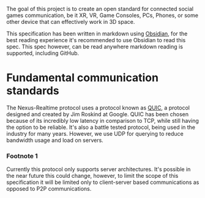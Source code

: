 The goal of this project is to create an open standard for connected social games communication, be it XR, VR, Game Consoles, PCs, Phones, or some other device that can effectively work in 3D space.

This specification has been written in markdown using [Obsidian](https://obsidian.md/), for the best reading experience it's recommended to use Obsidian to read this spec. This spec however, can be read anywhere markdown reading is supported, including GitHub.

# Fundamental communication standards
The Nexus-Realtime protocol uses a protocol known as [QUIC](https://quicwg.org/), a protocol designed and created by Jim Roskind at Google. QUIC has been chosen because of its incredibly low latency in comparison to TCP, while still having the option to be reliable. It's also a battle tested protocol, being used in the industry for many years. However, we use UDP for querying to reduce bandwidth usage and load on servers.


### Footnote 1
Currently this protocol only supports server architectures. It's possible in the near future this could change, however, to limit the scope of this specification it will be limited only to client-server based communications as opposed to P2P communications.

